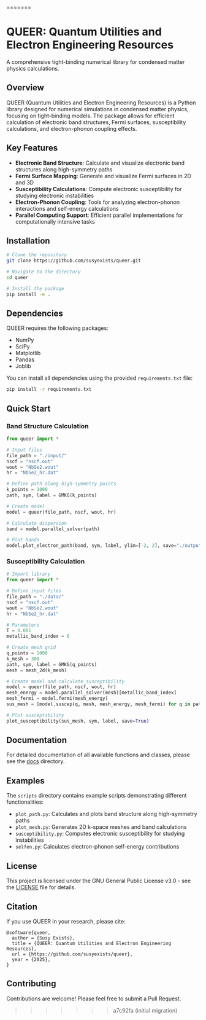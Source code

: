 =======
# QUEER: Quantum Utilities and Electron Engineering Resources

A comprehensive tight-binding numerical library for condensed matter physics calculations.

## Overview

QUEER (Quantum Utilities and Electron Engineering Resources) is a Python library designed for numerical simulations in condensed matter physics, focusing on tight-binding models. The package allows for efficient calculation of electronic band structures, Fermi surfaces, susceptibility calculations, and electron-phonon coupling effects.

## Key Features

- **Electronic Band Structure**: Calculate and visualize electronic band structures along high-symmetry paths
- **Fermi Surface Mapping**: Generate and visualize Fermi surfaces in 2D and 3D
- **Susceptibility Calculations**: Compute electronic susceptibility for studying electronic instabilities
- **Electron-Phonon Coupling**: Tools for analyzing electron-phonon interactions and self-energy calculations
- **Parallel Computing Support**: Efficient parallel implementations for computationally intensive tasks

## Installation

```bash
# Clone the repository
git clone https://github.com/susyexists/queer.git

# Navigate to the directory
cd queer

# Install the package
pip install -e .
```

## Dependencies

QUEER requires the following packages:
- NumPy
- SciPy
- Matplotlib
- Pandas
- Joblib

You can install all dependencies using the provided `requirements.txt` file:

```bash
pip install -r requirements.txt
```

## Quick Start

### Band Structure Calculation

```python
from queer import *

# Input files
file_path = "./input/"
nscf = "nscf.out"
wout = "NbSe2.wout"
hr = "NbSe2_hr.dat"

# Define path along high-symmetry points
k_points = 1000
path, sym, label = GMKG(k_points)

# Create model
model = queer(file_path, nscf, wout, hr)

# Calculate dispersion
band = model.parallel_solver(path)

# Plot bands
model.plot_electron_path(band, sym, label, ylim=[-2, 2], save="./output/band_path.png")
```

### Susceptibility Calculation

```python
# Import library
from queer import *

# Define input files
file_path = "./data/"
nscf = "nscf.out"
wout = "NbSe2.wout"
hr = "NbSe2_hr.dat"

# Parameters
T = 0.001
metallic_band_index = 6

# Create mesh grid
q_points = 1000
k_mesh = 300
path, sym, label = GMKG(q_points)
mesh = mesh_2d(k_mesh)

# Create model and calculate susceptibility
model = queer(file_path, nscf, wout, hr)
mesh_energy = model.parallel_solver(mesh)[metallic_band_index]
mesh_fermi = model.fermi(mesh_energy)
sus_mesh = [model.suscep(q, mesh, mesh_energy, mesh_fermi) for q in path]

# Plot susceptibility
plot_susceptibility(sus_mesh, sym, label, save=True)
```

## Documentation

For detailed documentation of all available functions and classes, please see the [docs](./docs) directory.

## Examples

The `scripts` directory contains example scripts demonstrating different functionalities:

- `plot_path.py`: Calculates and plots band structure along high-symmetry paths
- `plot_mesh.py`: Generates 2D k-space meshes and band calculations
- `susceptibility.py`: Computes electronic susceptibility for studying instabilities
- `selfen.py`: Calculates electron-phonon self-energy contributions

## License

This project is licensed under the GNU General Public License v3.0 - see the [LICENSE](LICENSE) file for details.

## Citation

If you use QUEER in your research, please cite:

```
@software{queer,
  author = {Susy Exists},
  title = {QUEER: Quantum Utilities and Electron Engineering Resources},
  url = {https://github.com/susyexists/queer},
  year = {2025},
}
```

## Contributing

Contributions are welcome! Please feel free to submit a Pull Request.
>>>>>>> a7c92fa (initial migration)
